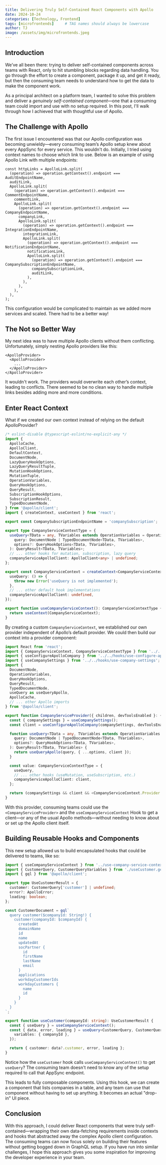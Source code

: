 ```yaml
---
title: Delivering Truly Self-Contained React Components with Apollo
date: 2024-10-24
categories: [Technology, Frontend]
tags: [microfrontends]     # TAG names should always be lowercase
author: TJ
image: /assets/img/microfrontends.jpeg
---
```


## Introduction

We’ve all been there: trying to deliver self-contained components across teams with React, only to hit stumbling blocks regarding data handling. You go through the effort to create a component, package it up, and get it ready, but then the consuming team needs to understand how to get the data to make the component work.

As a principal architect on a platform team, I wanted to solve this problem and deliver a *genuinely self-contained component*—one that a consuming team could import and use with no setup required. In this post, I'll walk through how I achieved that with thoughtful use of Apollo.

## The Challenge with Apollo

The first issue I encountered was that our Apollo configuration was becoming unwieldy—every consuming team’s Apollo setup knew about every AppSync for every service. This wouldn't do. Initially, I tried using context names to choose which link to use. Below is an example of using Apollo Link with multiple endpoints:

```
const httpLinks = ApolloLink.split(
  (operation) => operation.getContext().endpoint === AuditEndpointName,
  auditLink,
  ApolloLink.split(
    (operation) => operation.getContext().endpoint === CommentEndpointName,
    commentLink,
    ApolloLink.split(
      (operation) => operation.getContext().endpoint === CompanyEndpointName,
      companyLink,
      ApolloLink.split(
        (operation) => operation.getContext().endpoint === IntegrationEndpointName,
        integrationLink,
        ApolloLink.split(
          (operation) => operation.getContext().endpoint === NotificationEndpointName,
          notificationLink,
          ApolloLink.split(
            (operation) => operation.getContext().endpoint === CompanySubscriptionEndpointName,
            companySubscriptionLink,
            auditLink,
          ),
        ),
      ),
    ),
  ),
);
```

This configuration would be complicated to maintain as we added more services and scaled. There had to be a better way!

## The Not so Better Way

My next idea was to have multiple Apollo clients without them conflicting. Unfortunately, simply nesting Apollo providers like this:

```
<ApolloProvider>
  <ApolloProvider>
    ...
  </ApolloProvider>
</ApolloProvider>
```

It wouldn't work. The providers would overwrite each other’s context, leading to conflicts. There seemed to be no clean way to handle multiple links besides adding more and more conditions.

## Enter React Context

What if we created our own context instead of relying on the default ApolloProvider?

```typescript
/* eslint-disable @typescript-eslint/no-explicit-any */
import {
  ApolloCache,
  ApolloClient,
  DefaultContext,
  DocumentNode,
  LazyQueryHookOptions,
  LazyQueryResultTuple,
  MutationHookOptions,
  MutationTuple,
  OperationVariables,
  QueryHookOptions,
  QueryResult,
  SubscriptionHookOptions,
  SubscriptionResult,
  TypedDocumentNode,
} from '@apollo/client';
import { createContext, useContext } from 'react';

export const CompanySubscriptionEndpointName = 'companySubscription';

export type CompanyServiceContextType = {
  useQuery<TData = any, TVariables extends OperationVariables = OperationVariables>(
    query: DocumentNode | TypedDocumentNode<TData, TVariables>,
    options?: QueryHookOptions<TData, TVariables>,
  ): QueryResult<TData, TVariables>;
  // ... other hooks for mutation, subscription, lazy query
  companyServiceApolloClient: ApolloClient<any> | undefined;
};

export const CompanyServiceContext = createContext<CompanyServiceContextType>({
  useQuery: () => {
    throw new Error('useQuery is not implemented');
  },
  // ... other default hook implementations
  companyServiceApolloClient: undefined,
});

export function useCompanyServiceContext(): CompanyServiceContextType {
  return useContext(CompanyServiceContext);
}
```

By creating a custom `CompanyServiceContext`, we established our own provider independent of Apollo’s default provider. We could then build our context into a provider component:

```typescript
import React from 'react';
import { CompanyServiceContext, CompanyServiceContextType } from '../../hooks/use-company-service-context';
import { useConfigureApolloCompany } from '../../hooks/use-configure-apollo-company';
import { useCompanySettings } from '../../hooks/use-company-settings';
import {
  DocumentNode,
  OperationVariables,
  QueryHookOptions,
  QueryResult,
  TypedDocumentNode,
  useQuery as useQueryApollo,
  ApolloCache,
  // ... other Apollo imports
} from '@apollo/client';

export function CompanyServiceProvider({ children, devToolsEnabled }: { children: React.ReactNode; devToolsEnabled: boolean }): JSX.Element | null {
  const { companySettings } = useCompanySettings();
  const client = useConfigureApolloCompany(companySettings, devToolsEnabled);

  function useQuery<TData = any, TVariables extends OperationVariables = OperationVariables>(
    query: DocumentNode | TypedDocumentNode<TData, TVariables>,
    options?: QueryHookOptions<TData, TVariables>,
  ): QueryResult<TData, TVariables> {
    return useQueryApollo(query, { ...options, client });
  }

  const value: CompanyServiceContextType = {
    useQuery,
    // ... other hooks (useMutation, useSubscription, etc.)
    companyServiceApolloClient: client,
  };

  return (companySettings && client && <CompanyServiceContext.Provider value={value}>{children}</CompanyServiceContext.Provider>) || null;
}
```

With this provider, consuming teams could use the `<CompanyServiceProvider>` and the `useCompanyServiceContext` Hook to get a client—or any of the usual Apollo methods—without needing to know about or set up the Apollo client itself.

## Building Reusable Hooks and Components

This new setup allowed us to build encapsulated hooks that could be delivered to teams, like so:

```typescript
import { useCompanyServiceContext } from '../use-company-service-context';
import { CustomerQuery, CustomerQueryVariables } from './useCustomer.generated';
import { gql } from '@apollo/client';

export type UseCustomerResult = {
  customer: CustomerQuery['customer'] | undefined;
  error?: ApolloError;
  loading: boolean;
};

const CustomerDocument = gql`
  query customer($companyId: String!) {
    customer(companyId: $companyId) {
      createdAt
      domainName
      id
      name
      updatedAt
      socPartner {
        id
        firstName
        lastName
        email
      }
      applications
      workdayCustomerIds
      workdayCustomers {
        name
        id
      }
    }
  }
`;

export function useCustomer(companyId: string): UseCustomerResult {
  const { useQuery } = useCompanyServiceContext();
  const { data, error, loading } = useQuery<CustomerQuery, CustomerQueryVariables>(CustomerDocument, {
    variables: { companyId },
  });

  return { customer: data?.customer, error, loading };
}
```

Notice how the `useCustomer` hook calls `useCompanyServiceContext()` to get `useQuery`? The consuming team doesn't need to know any of the setup required to call that AppSync endpoint.

This leads to fully composable components. Using this hook, we can create a component that lists companies in a table, and any team can use that component without having to set up anything. It becomes an actual "drop-in" UI piece.

## Conclusion

With this approach, I could deliver React components that were truly self-contained—wrapping their own data-fetching requirements inside contexts and hooks that abstracted away the complex Apollo client configuration. The consuming teams can now focus solely on building their features without getting bogged down in GraphQL setup. If you have run into similar challenges, I hope this approach gives you some inspiration for improving the developer experience in your team.